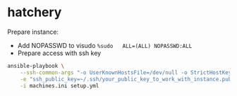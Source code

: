 # hatchery

Prepare instance:
* Add NOPASSWD to visudo `%sudo   ALL=(ALL) NOPASSWD:ALL`
* Prepare access with ssh key

```bash
ansible-playbook \
	--ssh-common-args "-o UserKnownHostsFile=/dev/null -o StrictHostKeyChecking=no -o IdentityFile=~/.ssh/your_instance_name_rsa" \
	-e "ssh_public_key=~/.ssh/your_public_key_to_work_with_instance.pub" \
	-i machines.ini setup.yml
```
